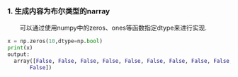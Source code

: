 ### 1. 生成内容为布尔类型的narray
&emsp;&emsp;可以通过使用numpy中的zeros、ones等函数指定dtype来进行实现.
```python
x = np.zeros(10,dtype=np.bool)
print(x)
output:
  array([False, False, False, False, False, False, False, False, False,
       False])
```
